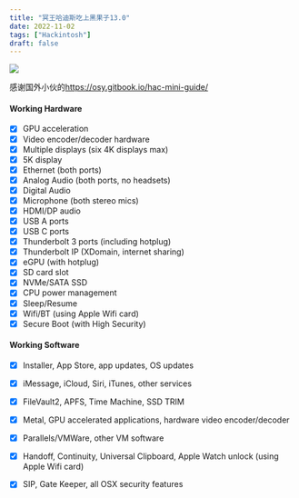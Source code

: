 ```yaml
---
title: "冥王哈迪斯吃上黑果子13.0"
date: 2022-11-02
tags: ["Hackintosh"]
draft: false
---
```




![](https://www.guyu.pro/2022/11/02/mac.webp)

感谢国外小伙的<https://osy.gitbook.io/hac-mini-guide/>

<!--more-->
#### Working Hardware

* [x] GPU acceleration
* [x] Video encoder/decoder hardware
* [x] Multiple displays \(six 4K displays max\)
* [x] 5K display
* [x] Ethernet \(both ports\)
* [x] Analog Audio \(both ports, no headsets\)
* [x] Digital Audio
* [x] Microphone \(both stereo mics\)
* [x] HDMI/DP audio
* [x] USB A ports
* [x] USB C ports
* [x] Thunderbolt 3 ports \(including hotplug\)
* [x] Thunderbolt IP \(XDomain, internet sharing\)
* [x] eGPU \(with hotplug\)
* [x] SD card slot
* [x] NVMe/SATA SSD
* [x] CPU power management
* [x] Sleep/Resume
* [x] Wifi/BT \(using Apple Wifi card\)
* [x] Secure Boot \(with High Security\)

#### Working Software

* [x] Installer, App Store, app updates, OS updates
* [x] iMessage, iCloud, Siri, iTunes, other services
* [x] FileVault2, APFS, Time Machine, SSD TRIM
* [x] Metal, GPU accelerated applications, hardware video encoder/decoder
* [x] Parallels/VMWare, other VM software
* [x] Handoff, Continuity, Universal Clipboard, Apple Watch unlock \(using Apple Wifi card\)
* [x] SIP, Gate Keeper, all OSX security features



